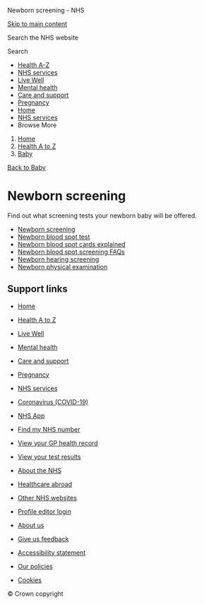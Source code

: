 








Newborn screening \- NHS








































[Skip to main content](#maincontent)









Search the NHS website






Search









* [Health A\-Z](/conditions/)
* [NHS services](/nhs-services/)
* [Live Well](/live-well/)
* [Mental health](/mental-health/)
* [Care and support](/conditions/social-care-and-support-guide/)
* [Pregnancy](/pregnancy/)
* [Home](/)
* [NHS services](/nhs-services/)
* Browse
 More








1. [Home](/)
2. [Health A to Z](/conditions/)
3. [Baby](/conditions/baby/)



[Back to 
 Baby](/conditions/baby/) 










Newborn screening
=================



 Find out what screening tests your newborn baby will be offered.
 





* [Newborn screening](https://www.nhs.uk/conditions/baby/newborn-screening/overview/)
* [Newborn blood spot test](https://www.nhs.uk/conditions/baby/newborn-screening/blood-spot-test/)
* [Newborn blood spot cards explained](https://www.nhs.uk/conditions/baby/newborn-screening/blood-spot-cards-explained/)
* [Newborn blood spot screening FAQs](https://www.nhs.uk/conditions/baby/newborn-screening/blood-spot-screening-faqs/)
* [Newborn hearing screening](https://www.nhs.uk/conditions/baby/newborn-screening/hearing-test/)
* [Newborn physical examination](https://www.nhs.uk/conditions/baby/newborn-screening/physical-examination/)













Support links
-------------



* [Home](/)
* [Health A to Z](/conditions/)
* [Live Well](/live-well/)
* [Mental health](/mental-health/)
* [Care and support](/conditions/social-care-and-support-guide/)
* [Pregnancy](/pregnancy/)
* [NHS services](/nhs-services/)
* [Coronavirus (COVID\-19\)](/conditions/coronavirus-covid-19/)


* [NHS App](/nhs-app/)
* [Find my NHS number](/nhs-services/online-services/find-nhs-number/)
* [View your GP health record](/nhs-services/gps/view-your-gp-health-record/)
* [View your test results](/nhs-services/online-services/view-your-test-results/)
* [About the NHS](/using-the-nhs/about-the-nhs/)
* [Healthcare abroad](/using-the-nhs/healthcare-abroad/apply-for-a-free-uk-global-health-insurance-card-ghic/)


* [Other NHS websites](/nhs-sites/)
* [Profile editor login](/our-policies/profile-editor-login/)


* [About us](/about-us/)
* [Give us feedback](/give-feedback-about-the-nhs-website/)
* [Accessibility statement](/accessibility-statement/)
* [Our policies](/our-policies/)
* [Cookies](/our-policies/cookies-policy/)




© Crown copyright









